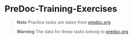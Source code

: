 # PreDoc-Training-Exercises

> **Note** Practice tasks are taken from [predoc.org](https://predoc.org/how-to-prepare)

> **Warning** The data for these tasks belong to [predoc.org](https://predoc.org/how-to-prepare)

